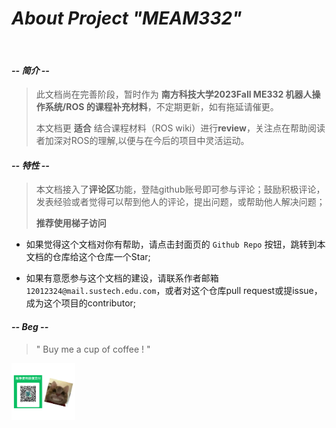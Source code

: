 # *About Project "MEAM332"*

<br>

#### *-- 简介 --*
>  此文档尚在完善阶段，暂时作为 **南方科技大学2023Fall ME332 机器人操作系统/ROS 的课程补充材料**，不定期更新，如有拖延请催更。
>
> 
> 
> 本文档更 **适合** 结合课程材料（ROS wiki）进行**review**，关注点在帮助阅读者加深对ROS的理解,以便与在今后的项目中灵活运动。
>



#### *-- 特性 --*

>
>  本文档接入了**评论区**功能，登陆github账号即可参与评论；鼓励积极评论，发表经验或者觉得可以帮到他人的评论，提出问题，或帮助他人解决问题；
>
>  
>
>  **推荐使用梯子访问**
>
>  



- 如果觉得这个文档对你有帮助，请点击封面页的 `Github Repo` 按钮，跳转到本文档的仓库给这个仓库一个Star;


- 如果有意愿参与这个文档的建设，请联系作者邮箱 `12012324@mail.sustech.edu.com`，或者对这个仓库pull request或提issue， 成为这个项目的contributor; 







#### *-- Beg --*

> " Buy me a cup of coffee ! " 

<img src="_media/beg.jpg" style="zoom: 10%;" />
